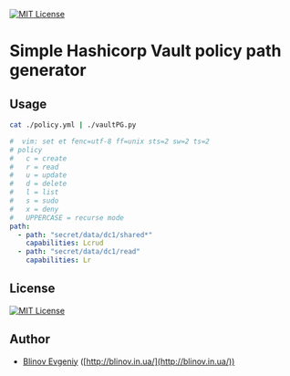 [![MIT License][license-image]][license-url]

# Simple Hashicorp Vault policy path generator


## Usage

```sh
cat ./policy.yml | ./vaultPG.py
```

```yaml
#  vim: set et fenc=utf-8 ff=unix sts=2 sw=2 ts=2
# policy
#   c = create
#   r = read
#   u = update
#   d = delete
#   l = list
#   s = sudo
#   x = deny
#   UPPERCASE = recurse mode
path:
  - path: "secret/data/dc1/shared*"
    capabilities: Lcrud
  - path: "secret/data/dc1/read"
    capabilities: Lr
```

## License

[![MIT License][license-image]][license-url]

## Author

- [Blinov Evgeniy](mailto:evgeniy_blinov@mail.ru) ([http://blinov.in.ua/](http://blinov.in.ua/))

[license-image]: http://img.shields.io/badge/license-MIT-blue.svg?style=flat
[license-url]: LICENSE

